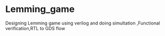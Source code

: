 # Lemming_game
Designing Lemming game using verilog and doing simultation ,Functional verification,RTL to GDS flow
